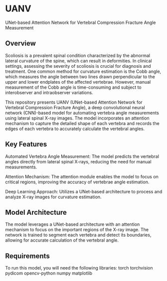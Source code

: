# UANV
UNet-based Attention Network for Vertebral Compression Fracture Angle Measurement

## Overview
Scoliosis is a prevalent spinal condition characterized by the abnormal lateral curvature of the spine, which can result in deformities. In clinical settings, assessing the severity of scoliosis is crucial for diagnosis and treatment. One common method for curvature estimation is the Cobb angle, which measures the angle between two lines drawn perpendicular to the upper and lower endplates of the affected vertebrae. However, manual measurement of the Cobb angle is time-consuming and subject to interobserver and intraobserver variations.

This repository presents UANV (UNet-based Attention Network for Vertebral Compression Fracture Angle), a deep convolutional neural network (CNN)-based model for automating vertebra angle measurements using lateral spinal X-ray images. The model incorporates an attention mechanism to capture the detailed shape of each vertebra and records the edges of each vertebra to accurately calculate the vertebral angles.

## Key Features
Automated Vertebra Angle Measurement: The model predicts the vertebral angles directly from lateral spinal X-rays, reducing the need for manual measurements.

Attention Mechanism: The attention module enables the model to focus on critical regions, improving the accuracy of vertebrae angle estimation.

Deep Learning Approach: Utilizes a UNet-based architecture to process and analyze X-ray images for curvature estimation.

## Model Architecture
The model leverages a UNet-based architecture with an attention mechanism to focus on the important regions of the X-ray image. The network is trained to segment each vertebra and detect its boundaries, allowing for accurate calculation of the vertebral angle.

## Requirements
To run this model, you will need the following libraries:
torch
torchvision
pydicom
opencv-python
numpy
matplotlib

